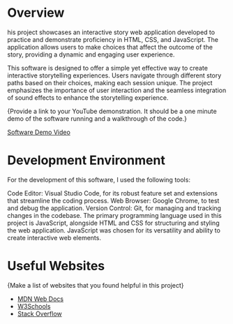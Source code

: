 # Overview

his project showcases an interactive story web application developed to practice and demonstrate proficiency in HTML, CSS, and JavaScript. The application allows users to make choices that affect the outcome of the story, providing a dynamic and engaging user experience.

This software is designed to offer a simple yet effective way to create interactive storytelling experiences. Users navigate through different story paths based on their choices, making each session unique. The project emphasizes the importance of user interaction and the seamless integration of sound effects to enhance the storytelling experience.

{Provide a link to your YouTube demonstration.  It should be a one minute demo of the software running and a walkthrough of the code.}

[Software Demo Video](https://youtu.be/k8b1x4uHvSE)

# Development Environment

For the development of this software, I used the following tools:

Code Editor: Visual Studio Code, for its robust feature set and extensions that streamline the coding process.
Web Browser: Google Chrome, to test and debug the application.
Version Control: Git, for managing and tracking changes in the codebase.
The primary programming language used in this project is JavaScript, alongside HTML and CSS for structuring and styling the web application. JavaScript was chosen for its versatility and ability to create interactive web elements.


# Useful Websites

{Make a list of websites that you found helpful in this project}
* [MDN Web Docs](https://developer.mozilla.org/en-US/)
* [W3Schools ](https://www.w3schools.com/)
* [Stack Overflow ](http://url.link.goes.here)